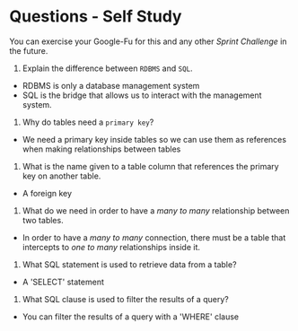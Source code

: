 # Questions - Self Study

You can exercise your Google-Fu for this and any other _Sprint Challenge_ in the future.

1.  Explain the difference between `RDBMS` and `SQL`.
- RDBMS is only a database management system 
- SQL is the bridge that allows us to interact with the management system.


1.  Why do tables need a `primary key`?
- We need a primary key inside tables so we can use them as references when making relationships between tables

1.  What is the name given to a table column that references the primary key on another table.
- A foreign key

1.  What do we need in order to have a _many to many_ relationship between two tables.
- In order to have a _many to many_ connection, there must be a table that intercepts to _one to many_ relationships inside it.

1.  What SQL statement is used to retrieve data from a table?
- A 'SELECT' statement

1.  What SQL clause is used to filter the results of a query?
- You can filter the results of a query with a 'WHERE' clause
